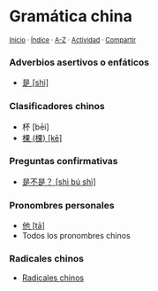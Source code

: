 # Gramática china
<sup>[Inicio](../index.md) · [Índice](../indices/gramaticas.md) · [A-Z](../indices/alfabetico.md) · [Actividad](../indices/actividad.md) · [Compartir](https://x.com/intent/tweet?text=Gram%C3%A1tica%20china%20en%20Jucardus%2C%20subdividida%20en%20temas.%0A%E2%86%92%20https%3A%2F%2Fjucardus.github.io%2Findices%2Fgramatica-china.html%0A%0A%23grmtc_jucardus%20%23indcs_jucardus%0A%40jucardus)</sup>

### Adverbios asertivos o enfáticos

* [是 [shì]](../contenido/s/h/i/shi4-26159.md)

### Clasificadores chinos

* 杯 [bēi]
* [棵 (棵) [kē]](../contenido/k/e/1/ke1-26869.md)

### Preguntas confirmativas

* [是不是？ [shì bú shì]](../contenido/s/h/i/shi4-bu2-shi4.md)

### Pronombres personales

* [他 [tā]](../contenido/t/a/1/ta1-20182.md)
* Todos los pronombres chinos

### Radicales chinos

* [Radicales chinos](../indices/radicales-chinos.md)
